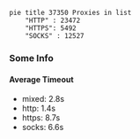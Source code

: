 
```mermaid
pie title 37350 Proxies in list
    "HTTP" : 23472
    "HTTPS": 5492
    "SOCKS" : 12527
```

### Some Info
#### Average Timeout

- mixed: 2.8s
- http: 1.4s
- https: 8.7s
- socks: 6.6s